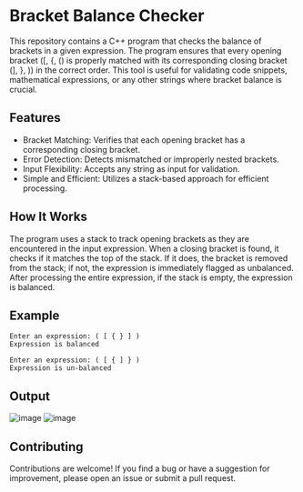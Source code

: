 # Bracket Balance Checker
This repository contains a C++ program that checks the balance of brackets in a given expression. The program ensures that every opening bracket ([, {, () is properly matched with its corresponding closing bracket (], }, )) in the correct order. This tool is useful for validating code snippets, mathematical expressions, or any other strings where bracket balance is crucial.
## Features
- Bracket Matching: Verifies that each opening bracket has a corresponding closing bracket.
- Error Detection: Detects mismatched or improperly nested brackets.
- Input Flexibility: Accepts any string as input for validation.
- Simple and Efficient: Utilizes a stack-based approach for efficient processing.
## How It Works
The program uses a stack to track opening brackets as they are encountered in the input expression. When a closing bracket is found, it checks if it matches the top of the stack. If it does, the bracket is removed from the stack; if not, the expression is immediately flagged as unbalanced. After processing the entire expression, if the stack is empty, the expression is balanced.
## Example
```
Enter an expression: ( [ { } ] )
Expression is balanced
```
```
Enter an expression: ( [ { ] } )
Expression is un-balanced
```
## Output
![image](https://github.com/user-attachments/assets/eca77c93-3fa6-47f6-ad70-7e168568b7e5)
![image](https://github.com/user-attachments/assets/5c75dae0-91d5-4526-b954-e6e8b55932dd)
## Contributing
Contributions are welcome! If you find a bug or have a suggestion for improvement, please open an issue or submit a pull request.
